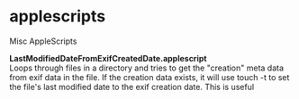# applescripts
Misc AppleScripts

<strong>LastModifiedDateFromExifCreatedDate.applescript</strong><br>
Loops through files in a directory and tries to get the "creation" meta data from exif data in the file. If the creation data exists, it will use touch -t to set the file's last modified date to the exif creation date. This is useful 
